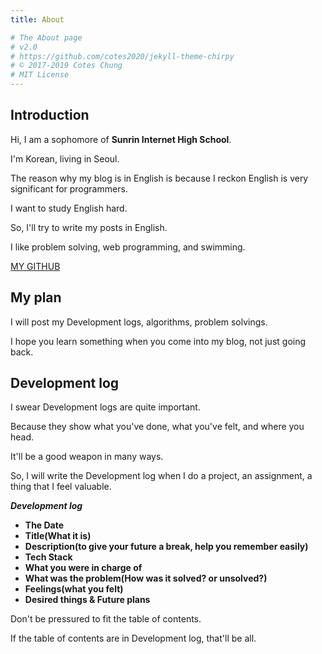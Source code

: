 ```yaml
---
title: About

# The About page
# v2.0
# https://github.com/cotes2020/jekyll-theme-chirpy
# © 2017-2019 Cotes Chung
# MIT License
---
```


## Introduction

Hi, I am a sophomore of **Sunrin Internet High School**.

I'm Korean, living in Seoul.

The reason why my blog is in English is because I reckon English is very significant for programmers. 

I want to study English hard.

So, I'll try to write my posts in English.

I like problem solving, web programming, and swimming.

[MY GITHUB](https://github.com/4deld)


## My plan

I will post my Development logs, algorithms, problem solvings.

I hope you learn something when you come into my blog, not just going back.


## Development log

I swear Development logs are quite important. 

Because they show what you've done, what you've felt, and where you head.

It'll be a good weapon in many ways.

So, I will write the Development log when I do a project, an assignment, a thing that I feel valuable.


***Development log***
 - **The Date**
 - **Title(What it is)**
 - **Description(to give your future a break, help you remember easily)**
 - **Tech Stack**
 - **What you were in charge of**
 - **What was the problem(How was it solved? or unsolved?)**
 - **Feelings(what you felt)**
 - **Desired things & Future plans**


Don't be pressured to fit the table of contents.

If the table of contents are in Development log, that'll be all.
